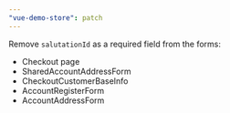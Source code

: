 ```yaml
---
"vue-demo-store": patch
---
```


Remove `salutationId` as a required field from the forms:
- Checkout page
- SharedAccountAddressForm
- CheckoutCustomerBaseInfo
- AccountRegisterForm 
- AccountAddressForm